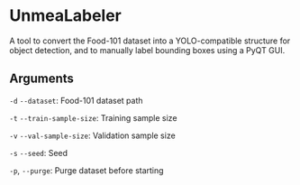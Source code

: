 # UnmeaLabeler

A tool to convert the Food-101 dataset into a YOLO-compatible structure for object detection, and to manually label bounding boxes using a PyQT GUI.

## Arguments
`-d` `--dataset`: Food-101 dataset path

`-t` `--train-sample-size`: Training sample size

`-v` `--val-sample-size`: Validation sample size

`-s` `--seed`: Seed

`-p`, `--purge`: Purge dataset before starting
